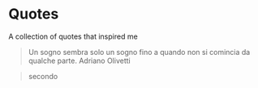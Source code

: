 # Quotes
A collection of quotes that inspired me

> Un sogno sembra solo un sogno fino a quando non si comincia da qualche parte.
Adriano Olivetti

> secondo
